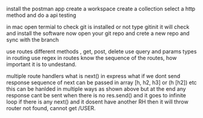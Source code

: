 install the postman app
create a workspace
create a collection
select a http method and do a api testing


in mac open termial to check git is installed or not
type gitinit
it will check and install the software
now open your git repo and crete a new repo and sync with the branch


use routes different methods , get, post, delete
use query and params types in routing
use regex in routes
know the sequence of the routes, how important it is to undestand.


multiple route handlers
what is next() in express
what if we dont send response
sequence of next
can be passed in array [h, h2, h3] or (h [h2]) etc
this can be hanlded in multiple ways as shown above
but at the end any response cant be sent when there is no res.send() and it goes to infinite loop
if there is any next() and it dosent have another RH then it will throw router not found, cannot get /USER. 

